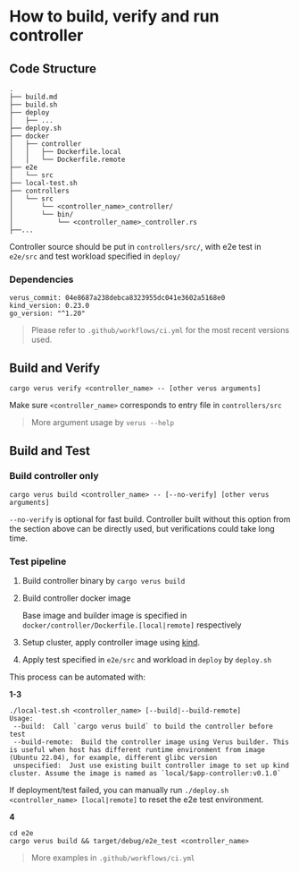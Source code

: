 # How to build, verify and run controller

## Code Structure

```
.
├── build.md
├── build.sh
├── deploy
│   ├── ...
├── deploy.sh
├── docker
│   ├── controller
│   │   ├── Dockerfile.local
│   │   └── Dockerfile.remote
├── e2e
│   └── src
├── local-test.sh
├── controllers
│   └── src
│       └── <controller_name>_controller/
│       └── bin/
│           └── <controller_name>_controller.rs
├──...
```

Controller source should be put in `controllers/src/`, with e2e test in `e2e/src` and test workload specified in `deploy/`

### Dependencies

```
verus_commit: 04e8687a238debca8323955dc041e3602a5168e0
kind_version: 0.23.0
go_version: "^1.20"
```

> Please refer to `.github/workflows/ci.yml` for the most recent versions used.

## Build and Verify

 `cargo verus verify <controller_name> -- [other verus arguments]`

Make sure `<controller_name>` corresponds to entry file in `controllers/src`

> More argument usage by `verus --help`

## Build and Test

### Build controller only

`cargo verus build <controller_name> -- [--no-verify] [other verus arguments]`

`--no-verify` is optional for fast build. Controller built without this option from the section above can be directly used, but verifications could take long time.

### Test pipeline

1. Build controller binary by `cargo verus build`
2. Build controller docker image

   Base image and builder image is specified in `docker/controller/Dockerfile.[local|remote]` respectively
3. Setup cluster, apply controller image using [kind](https://kind.sigs.k8s.io/).
4. Apply test specified in `e2e/src` and workload in `deploy` by `deploy.sh`

This process can be automated with:

**1-3**

```
./local-test.sh <controller_name> [--build|--build-remote]
Usage:
 --build:  Call `cargo verus build` to build the controller before test
 --build-remote:  Build the controller image using Verus builder. This is useful when host has different runtime environment from image (Ubuntu 22.04), for example, different glibc version
 unspecified:  Just use existing built controller image to set up kind cluster. Assume the image is named as `local/$app-controller:v0.1.0`
```

If deployment/test failed, you can manually run `./deploy.sh <controller_name> [local|remote]` to reset the e2e test environment.

**4**

```
cd e2e
cargo verus build && target/debug/e2e_test <controller_name>
```

> More examples in `.github/workflows/ci.yml`
